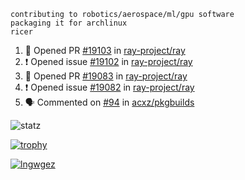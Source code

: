 ```
contributing to robotics/aerospace/ml/gpu software
packaging it for archlinux
ricer
```

<!--START_SECTION:activity-->
1. 💪 Opened PR [#19103](https://github.com/ray-project/ray/pull/19103) in [ray-project/ray](https://github.com/ray-project/ray)
2. ❗️ Opened issue [#19102](https://github.com/ray-project/ray/issues/19102) in [ray-project/ray](https://github.com/ray-project/ray)
3. 💪 Opened PR [#19083](https://github.com/ray-project/ray/pull/19083) in [ray-project/ray](https://github.com/ray-project/ray)
4. ❗️ Opened issue [#19082](https://github.com/ray-project/ray/issues/19082) in [ray-project/ray](https://github.com/ray-project/ray)
5. 🗣 Commented on [#94](https://github.com/acxz/pkgbuilds/issues/94) in [acxz/pkgbuilds](https://github.com/acxz/pkgbuilds)
<!--END_SECTION:activity-->


![statz](https://github-readme-stats.vercel.app/api?username=acxz&include_all_commits=true&show_icons=true)

[![trophy](https://github-profile-trophy.vercel.app/?username=acxz)](https://github.com/ryo-ma/github-profile-trophy)

[![lngwgez](https://github-readme-stats.vercel.app/api/top-langs/?username=acxz&layout=compact)](https://github.com/acxz/github-readme-stats)


<!--
**acxz/acxz** is a ✨ _special_ ✨ repository because its `README.md` (this file) appears on your GitHub profile.

Here are some ideas to get you started:

- 🔭 I’m currently working on ...
- 🌱 I’m currently learning ...
- 👯 I’m looking to collaborate on ...
- 🤔 I’m looking for help with ...
- 💬 Ask me about ...
- 📫 How to reach me: ...
- 😄 Pronouns: ...
- ⚡ Fun fact: ...
-->
